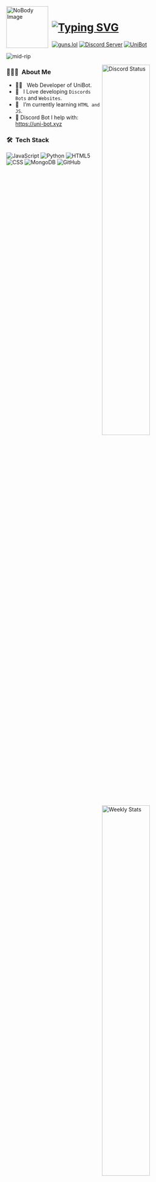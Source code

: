 

<img width="110" height="110" align="left" style="float: left; margin: 0 10px 0 0;" alt="NoBody Image" src="https://images.uni-bot.xyz/Joe/IMG_7873.jpeg">  

# [![Typing SVG](https://readme-typing-svg.herokuapp.com?font=Fira+Code&weight=900&size=41&pause=1000&color=5865f2&width=450&height=70&lines=Hey!+I'm+Joe!+;Join+.gg/unibot)](https://git.io/typing-svg) 
[![guns.lol](https://img.shields.io/badge/guns.lol-946ca4?style=plastic&logoColor=000000)](https://guns.lol/dbca.)
[![Discord Server](https://img.shields.io/badge/Discord%20Server-7289da?style=plastic&logoColor=000000)](https://discord.gg/nEyYXTnpEw)
[![UniBot](https://img.shields.io/badge/UniBot-5865f2?style=plastic&logo=dependabot&logoColor=000000&color=5865f2)](https://dsc.gg/uni-bot)

<p align="left"> <img src="https://komarev.com/ghpvc/?username=dbcaa&label=Profile%20views&color=0e75b6&style=plastic" alt="mid-rip" /> </p>

<div aling="right">
<a href="https://discord.com/users/418941954252996609" target="_blank">
	<img width="50%" align="right" alt="Discord Status" src="https://lanyard.cnrad.dev/api/379395029086633985?bg=1f1f1f&borderRadius=5px">
</a>

</a>
<a href="https://wakatime.com/@dbca" target="_blank">
	<img width="50%" align="right" alt="Weekly Stats" src="https://github-readme-stats.vercel.app/api/wakatime?username=dbca&border_radius=5px&theme=dark&bg_color=1f1f1f&border_color=1f1f1f&icon_color=58a6ff&show_icons=true&disable_animations=true&custom_title=Joe's%20Stats%20This-Week🎈:">
</a>
</div>

<h3> 👨🏻‍💻 &nbsp;About Me </h3>

- 👨‍💻 &nbsp; Web Developer of UniBot.
- 💬 &nbsp; I Love developing `Discords Bots` and `Websites`.
- 🌱 &nbsp; I’m currently learning `HTML and JS`.
- 🎈 Discord Bot I help with: https://uni-bot.xyz
<h3> 🛠 &nbsp;Tech Stack</h3>

![JavaScript](https://img.shields.io/badge/-JavaScript-333333?style=for-the-badge&logo=javascript)
![Python](https://img.shields.io/badge/-Python-333333?style=for-the-badge&logo=python)
![HTML5](https://img.shields.io/badge/-HTML5-333333?style=for-the-badge&logo=HTML5)
![CSS](https://img.shields.io/badge/-CSS-333333?style=for-the-badge&logo=CSS3&logoColor=1572B6)
![MongoDB](https://img.shields.io/badge/-MongoDB-333333?style=for-the-badge&logo=mongodb)
![GitHub](https://img.shields.io/badge/-GitHub-333333?style=for-the-badge&logo=github)
<!-- ![React](https://img.shields.io/badge/-React-333333?style=for-the-badge&logo=react) -->
<!-- # ![Git](https://img.shields.io/badge/-Git-333333?style=for-the-badge&logo=git) -->
<!-- # ![Markdown](https://img.shields.io/badge/-Markdown-333333?style=for-the-badge&logo=markdown) -->
<!-- # ![Visual Studio Code](https://img.shields.io/badge/-Visual%20Studio%20Code-333333?style=for-the-badge&logo=visual-studio-code&logoColor=007ACC) -->
<!-- # ![Photoshop](https://img.shields.io/badge/-Photoshop-333333?style=for-the-badge&logo=adobe-photoshop) -->


